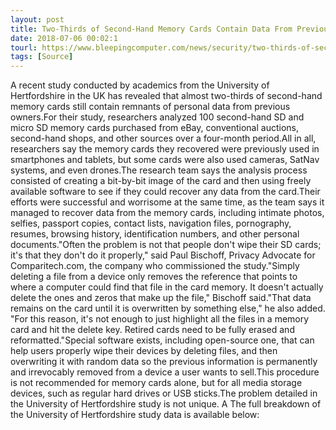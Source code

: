 ```yaml
---
layout: post
title: Two-Thirds of Second-Hand Memory Cards Contain Data From Previous Owners
date: 2018-07-06 00:02:1
tourl: https://www.bleepingcomputer.com/news/security/two-thirds-of-second-hand-memory-cards-contain-data-from-previous-owners/
tags: [Source]
---
```

A recent study conducted by academics from the University of Hertfordshire in the UK has revealed that almost two-thirds of second-hand memory cards still contain remnants of personal data from previous owners.For their study, researchers analyzed 100 second-hand SD and micro SD memory cards purchased from eBay, conventional auctions, second-hand shops, and other sources over a four-month period.All in all, researchers say the memory cards they recovered were previously used in smartphones and tablets, but some cards were also used cameras, SatNav systems, and even drones.The research team says the analysis process consisted of creating a bit-by-bit image of the card and then using freely available software to see if they could recover any data from the card.Their efforts were successful and worrisome at the same time, as the team says it managed to recover data from the memory cards, including intimate photos, selfies, passport copies, contact lists, navigation files, pornography, resumes, browsing history, identification numbers, and other personal documents."Often the problem is not that people don't wipe their SD cards; it's that they don't do it properly," said Paul Bischoff, Privacy Advocate for Comparitech.com, the company who commissioned the study."Simply deleting a file from a device only removes the reference that points to where a computer could find that file in the card memory. It doesn't actually delete the ones and zeros that make up the file," Bischoff said."That data remains on the card until it is overwritten by something else," he also added. "For this reason, it's not enough to just highlight all the files in a memory card and hit the delete key. Retired cards need to be fully erased and reformatted."Special software exists, including open-source one, that can help users properly wipe their devices by deleting files, and then overwriting it with random data so the previous information is permanently and irrevocably removed from a device a user wants to sell.This procedure is not recommended for memory cards alone, but for all media storage devices, such as regular hard drives or USB sticks.The problem detailed in the University of Hertfordshire study is not unique. A The full breakdown of the University of Hertfordshire study data is available below: